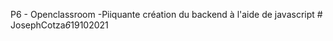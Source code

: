 P6 - Openclassroom -Piiquante
création du backend à l'aide de javascript
#   J o s e p h C o t z a _ 6 _ 1 9 1 0 2 0 2 1  
 